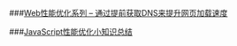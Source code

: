 
###[Web性能优化系列 – 通过提前获取DNS来提升网页加载速度](http://mp.weixin.qq.com/s?__biz=MzAxODE2MjM1MA==&mid=206142520&idx=1&sn=fa5464f54183647d33a9d0f1952075e7&scene=38#wechat_redirect)


###[JavaScript性能优化小知识总结](http://mp.weixin.qq.com/s?__biz=MzAxODE2MjM1MA==&mid=206520918&idx=1&sn=c57d41f71de16f7acbf0dfde9c591fbe&scene=38#wechat_redirect)
